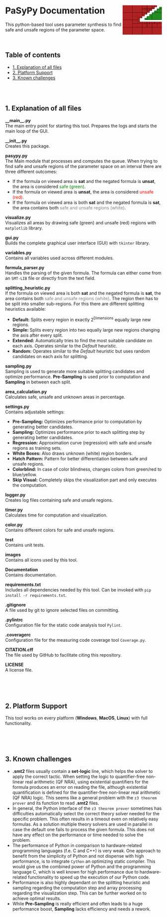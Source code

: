 # PaSyPy Documentation <img align="right" width="25%" height="25%" src="images/PaSyPy_logo.png" />
This python-based tool uses parameter synthesis to find safe and unsafe regions of the parameter space.

<br/>

## Table of contents
- [1. Explanation of all files](#1-Explanation-of-all-files)
- [2. Platform Support](#2-Platform-Support)
- [3. Known challenges](#3-Known-challenges)

<br/> <br/>

## 1. Explanation of all files
**\_\_main\_\_.py** \
The main entry point for starting this tool.
Prepares the logs and starts the main loop of the GUI.

**\_\_init\_\_.py** \
Creates this package.

**pasypy.py** \
The Main module that processes and computes the queue.
When trying to find safe and unsafe regions of the parameter space on an interval there are three different outcomes:
* If the formula on viewed area is **sat** and the negated formula is **unsat**, the area is considered <span style="color:green">safe (green)</span>.
* If the formula on viewed area is **unsat**, the area is considered <span style="color:red">unsafe (red)</span>.
* If the formula on viewed area is both **sat** and the negated formula is **sat**, the area contains both <span style="color:gray">safe and unsafe regions (white)</span>.

**visualize.py** \
Visualizes all areas by drawing safe (green) and unsafe (red) regions with `matplotlib` library.

**gui.py** \
Builds the complete graphical user interface (GUI) with `tkinter` library.

**variables.py** \
Contains all variables used across different modules.

**formula_parser.py** \
Handles the parsing of the given formula.
The formula can either come from an `SMT-LIB` file or directly from the text field.

<div class="page"/>

**splitting_heuristic.py** \
If the formula on viewed area is both **sat** and the negated formula is **sat**, the area contains both <span style="color:gray">safe and unsafe regions (white)</span>.
The region then has to be split into smaller sub-regions.
For this there are different splitting heuristics available:
* **Default:** Splits every region in exactly 2<sup>Dimensions</sup> equally large new regions.
* **Simple:** Splits every region into two equally large new regions changing the axis after every split.
* **Extended:** Automatically tries to find the most suitable candidate on each axis. Operates similar to the *Default* heuristic.
* **Random:** Operates similar to the *Default* heuristic but uses random candidates on each axis for splitting.

**sampling.py** \
Sampling is used to generate more suitable splitting candidates and optimize performance.
**Pre-Sampling** is used prior to computation and **Sampling** in between each split.

**area_calculation.py** \
Calculates safe, unsafe and unknown areas in percentage.

**settings.py** \
Contains adjustable settings:
* **Pre-Sampling:** Optimizes performance prior to computation by generating better candidates.
* **Sampling:** Optimizes performance prior to each splitting step by generating better candidates.
* **Regression:** Approximation curve (regression) with safe and unsafe regions as training sets.
* **White Boxes:** Also draws unknown (white) region borders.
* **Hatch Pattern:** Pattern for better differentiation between safe and unsafe regions.
* **Colorblind:** In case of color blindness, changes colors from green/red to blue/yellow.
* **Skip Visual:** Completely skips the visualization part and only executes the computation.

**logger.py** \
Creates log files containing safe and unsafe regions.

**timer.py** \
Calculates time for computation and visualization.

**color.py** \
Contains different colors for safe and unsafe regions.

**test** \
Contains unit tests.

**images** \
Contains all icons used by this tool.

**Documentation** \
Contains documentation.

**requirements.txt** \
Includes all dependencies needed by this tool.
Can be invoked with `pip install -r requirements.txt`.

**.gitignore** \
A file used by git to ignore selected files on committing.

**.pylintrc** \
Configuration file for the static code analysis tool `Pylint`.

**.coveragerc** \
Configuration file for the measuring code coverage tool `Coverage.py`.

**CITATION.cff** \
The file used by GitHub to facilitate citing this repository.

**LICENSE** \
A license file.

<br/> <br/> <br/>

## 2. Platform Support
This tool works on every platform (**Windows**, **MacOS**, **Linux**) with full functionality.

<br/> <br/> <br/>

## 3. Known challenges
* **.smt2** files usually contain a **set-logic** line, which helps the solver to apply the correct tactic.
When setting the logic to quantifier-free non-linear real arithmetic (QF NRA),
using existential quantifiers for the formula produces an error on reading the file,
although existential quantification is defined for the quantifier-free non-linear real arithmetic (QF NRA) logic.
This seems like a general problem with the `z3 theorem prover` and its function to read **.smt2** files.
* In general, the Python interface of the `z3 theorem prover` sometimes has difficulties automatically select the correct theory solver needed for the specific problem.
This often results in a timeout even on relatively easy formulas.
As a solution multiple theory solvers are used in parallel in case the default one fails to process the given formula.
This does not have any effect on the performance or time needed to solve the problem.
* The performance of Python in comparison to hardware-related programming languages (f.e. C and C++) is very weak.
One approach to benefit from the simplicity of Python and not dispense with high performance, is to integrate `Cython` an optimizing static compiler.
This would give us the combined power of Python and the programming language C,
which is well known for high performance due to hardware-related functionality to speed up the execution of our Python code.
* Performance is also highly dependant on the splitting heuristic and sampling regarding the computation step and array processing regarding the visualization step.
This can be further worked on to achieve optimal results.
* While **Pre-Sampling** is really efficient and often leads to a huge performance boost, **Sampling** lacks efficiency and needs a rework.

